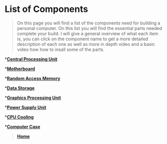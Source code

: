 # List of Components



>On this page you will find a list of the components need for building a personal computer. On this list you will 
find the essential parts needed complete your build. I will give a general overview of what each item is, you
can click on the component name to get a more detailed description of each one as well as more in depth video and 
a basic video how how to insall some of the parts.

*[**Central Processing Unit**](cpu.md)

*[**Motherboard**](motherboard.md)

*[**Random Access Memory**](ram.md)

*[**Data Storage**](datastorage.md)

*[**Graphics Processing Unit**](gpu.md)

*[**Power Supply Unit**](psu.md)

*[**CPU Cooling**](cpucooling.md)

*[**Computer Case**](case.md)





>[**Home**](README.md)
